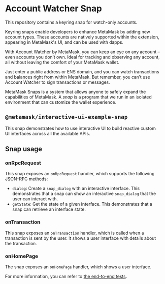 # Account Watcher Snap

This repository contains a keyring snap for watch-only accounts.

Keyring snaps enable developers to enhance MetaMask by adding new account
types. These accounts are natively supported within the extension, appearing in
MetaMask's UI, and can be used with dapps.

With Account Watcher by MetaMask, you can keep an eye on any account – even accounts you don’t own. Ideal for tracking and observing any account, all without leaving the comfort of your MetaMask wallet.

Just enter a public address or ENS domain, and you can watch transactions and balances right from within MetaMask. But remember, you can’t use Account Watcher to sign transactions or messages.

MetaMask Snaps is a system that allows anyone to safely expand the capabilities
of MetaMask. A _snap_ is a program that we run in an isolated environment that
can customize the wallet experience.

## `@metamask/interactive-ui-example-snap`

This snap demonstrates how to use interactive UI to build reactive custom UI interfaces across all the available APIs.

## Snap usage

### onRpcRequest

This snap exposes an `onRpcRequest` handler, which supports the following
JSON-RPC methods:

- `dialog`: Create a `snap_dialog` with an interactive interface. This demonstrates that a snap can show an interactive `snap_dialog` that the user can interact with.
- `getState`: Get the state of a given interface. This demonstrates that a snap can retrieve an interface state.

### onTransaction

This snap exposes an `onTransaction` handler, which is called when a transaction
is sent by the user. It shows a user interface with details about the transaction.

### onHomePage

The snap exposes an `onHomePage` handler, which shows a user interface.

For more information, you can refer to
[the end-to-end tests](src/ui/index.test.ts).
